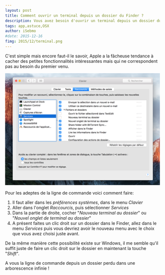 ```yaml
---
layout: post
title: Comment ouvrir un terminal depuis un dossier du Finder ? 
description: Vous avez besoin d'ouvrir un terminal depuis un dossier du Finder ? Voici comment faire sous OS X El Captain.
tags: app,astuce,OSX
author: iSebmo
#date: 2015-12-16
fimg: 2015/12/terminal.png
---
```


C'est simple mais encore faut-il le savoir, Apple a la fâcheuse tendance à cacher des petites fonctionnalités intéressantes mais qui ne correspondent pas au besoin du premier venu.

![clavier](/images/2015/12/clavier.png)

Pour les adeptes de la ligne de commande voici comment faire:

1. Il faut aller dans les *préférences systèmes*, dans le menu *Clavier*
2. Aller dans l'onglet *Raccourcis*, puis sélectionner *Services*
3. Dans la partie de droite, cocher "*Nouveau terminal au dossier*" ou "*Nouvel onglet de terminal au dossier*"
4. A présent faites un clic droit sur un dossier dans le Finder, allez dans le menu *Services* puis vous devriez avoir le nouveau menu avec le choix  que vous avez choisi juste avant.

De la même manière cette possibilité existe sur Windows, il me semble qu'il suffit juste de faire un clic droit sur le dossier en maintenant la touche "*Shift*".

A vous la ligne de commande depuis un dossier perdu dans une arborescence infinie !
